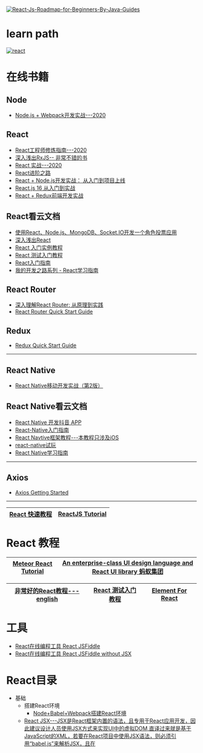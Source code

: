 

<a href="https://ibb.co/BgqkKqV"><img src="https://i.ibb.co/7G2hN2J/React-Js-Roadmap-for-Beginners-By-Java-Guides.png" alt="React-Js-Roadmap-for-Beginners-By-Java-Guides" border="0"></a>

# learn path
<a href="https://ibb.co/jDhSbGH"><img src="https://i.ibb.co/3c1n4Wk/react.png" alt="react" border="0"></a>

# 



# 在线书籍

## Node
* [Node.js + Webpack开发实战---2020](https://weread.qq.com/web/reader/7fd32de0723278b37fd69c3)

## React
* [React工程师修炼指南---2020](https://weread.qq.com/web/reader/f0232240723982d3f02c0fd)
* [深入浅出RxJS-- 非常不错的书](https://weread.qq.com/web/reader/cfd321e05e4002cfd1a1ec2)
* [React 实战---2020](https://weread.qq.com/web/reader/b7e3278071db56f8b7ed9c4)
* [React进阶之路](https://weread.qq.com/web/reader/81b326407198d71881ba331)
* [React + Node.js开发实战： 从入门到项目上线](https://weread.qq.com/web/reader/29b322f07224e31b29b76fc)
* [React.js 16 从入门到实战](https://weread.qq.com/web/reader/96d32e5071c96a2f96d976f)
* [React + Redux前端开发实战](https://weread.qq.com/web/reader/20b328a0718ac6b320b2869)

## React看云文档 
   * [使用React、Node.js、MongoDB、Socket.IO开发一个角色投票应用](https://www.kancloud.cn/kancloud/create-voting-app)
   * [深入浅出React](https://www.kancloud.cn/kancloud/react-in-depth)
   * [React 入门实例教程](https://www.kancloud.cn/kancloud/react)
   * [React 测试入门教程](https://www.kancloud.cn/digest/react-testing-tutorial)
   * [React入门指南](https://www.kancloud.cn/kancloud/react-quickstart)
   * [我的开发之路系列 - React学习指南](https://www.kancloud.cn/xiaoyulive/react)

## React Router
* [深入理解React Router: 从原理到实践](https://weread.qq.com/web/reader/a1b32be0723b0985a1ba93c)
* [React Router Quick Start Guide](https://weread.qq.com/web/reader/9f232ee0722ffcc89f26416)

## Redux
* [Redux Quick Start Guide](https://weread.qq.com/web/reader/e7c320d0722ffad2e7c654c)

---

## React Native
* [React Native移动开发实战（第2版）](https://weread.qq.com/web/reader/32932df071df2dee32933c1)

## React Native看云文档  
   * [React Native 开发抖音 APP](https://www.kancloud.cn/fortheday/react-native-douyin)
   * [React-Native入门指南](https://www.kancloud.cn/kancloud/react-native-lession)
   * [React Navtive框架教程---本教程只涉及iOS](https://www.kancloud.cn/digest/reactvavtive)
   * [react-native试玩](https://www.kancloud.cn/digest/doctorqrn)
   * [React Native学习指南](https://www.kancloud.cn/digest/rnative/121783)

---

## Axios 
* [Axios Getting Started](https://axios-http.com/docs/intro)

---




[React 快速教程](https://www.w3schools.com/react/default.asp)|[ReactJS Tutorial](https://www.javaguides.net/p/reactjs-tutorial.html)|
---|---|



# React 教程

[Meteor React Tutorial](https://react-tutorial.meteor.com/simple-todos/)|[An enterprise-class UI design language and React UI library 蚂蚁集团](https://github.com/ant-design/ant-design)|
---|---|

[非常好的React教程---english](https://pomb.us/build-your-own-react/)|[React 测试入门教程](https://www.kancloud.cn/digest/react-testing-tutorial/217588)|[Element For React](https://github.com/elemefe/element-react)|
---|---|---|


# 工具
* [React在线编程工具 React JSFiddle](http://jsfiddle.net/reactjs/69z2wepo/)
* [React在线编程工具 React JSFiddle without JSX ](http://jsfiddle.net/reactjs/5vjqabv3/)


# React目录

* 基础
  *  搭建React环境
     * [Node+Babel+Webpack搭建React环境](https://weread.qq.com/web/reader/96d32e5071c96a2f96d976fkc9e32940268c9e1074f5bc6) 
  * [React JSX---JSX是React框架内置的语法，且专用于React应用开发，因此建议设计人员使用JSX方式来实现UI中的虚拟DOM,直译过来就是基于JavaScript的XML，若要在React项目中使用JSX语法，则必须引用“babel.js”来解析JSX，且在<script>标签中必须改用“type="text/babel"”属性](https://weread.qq.com/web/reader/96d32e5071c96a2f96d976fkaab325601eaab3238922e53)
  * [React脚手架工具](https://weread.qq.com/web/reader/96d32e5071c96a2f96d976fk45c322601945c48cce2e120)
    * [Create React App ](https://create-react-app.dev/)
    * [CodeSandbox ](https://codesandbox.io/s/)
    * [Rekit ](https://rekit.js.org/)
  * [React组件---尽管React组件与JSX代码实现的功能基本一致，但从设计角度上讲还是推荐使用React组件方式。原因是：将React组件与Props结合使用可以实现更灵活的功能，注意一点，React组件的名称首字母必须是大写的](https://weread.qq.com/web/reader/96d32e5071c96a2f96d976fk8e232ec02198e296a067180)
    * React组件原理---React组件从形式上看很像是JavaScript函数，通过这个函数返回一个需要在页面上展示的React元素，在函数内部定义好页面需要的元素组合，通过return语句返回函数值就可以了
      * React组件实现的方法
        * 方法一：通过JavaScript函数的形式来实现React组件 
        * 方法二：通过ES6 Class（类）的形式来实现React组件
      * [受控组件](https://weread.qq.com/web/reader/96d32e5071c96a2f96d976fk68d3221025468d30a95982e)
      * [非受控组件](https://weread.qq.com/web/reader/96d32e5071c96a2f96d976fk68d3221025468d30a95982e)
      * [React函数组件](https://weread.qq.com/web/reader/96d32e5071c96a2f96d976fk02e32f0021b02e74f10ece8)
      * [React类组件](https://weread.qq.com/web/reader/96d32e5071c96a2f96d976fk33e3289021c33e75ff09694)
      * [React组合组件](https://weread.qq.com/web/reader/96d32e5071c96a2f96d976fk6ea321b021d6ea9ab1ba605)
      * [React组件切分与提取](https://weread.qq.com/web/reader/96d32e5071c96a2f96d976fke3632bd0222e369853df322)
    * [Props---React组件通过Props可以接收任意的输入值，专门用来实现React函数组件接受参数的输入](https://weread.qq.com/web/reader/96d32e5071c96a2f96d976fk341323f021e34173cb3824c)
    * [React State与生命周期](https://weread.qq.com/web/reader/96d32e5071c96a2f96d976fk1c3321802231c383cd30bb3)
      * state---React框架之所以定义这个状态（State）概念，其目的就是仅仅通过更新React组件的状态（State），就可以实现重新渲染用户界面的操作（这样就不需要操作DOM了）。这点也正是React设计理念相较于其他前端框架的先进之处
        * 生命周期可基本分成三个状态
          * Mounting：已开始挂载真实的组件DOM
          * Updating：正在重新渲染组件DOM
          * Unmounting：已卸载真实的组件DOM。 
    * [React事件处理](https://weread.qq.com/web/reader/96d32e5071c96a2f96d976fkd9d320f022ed9d4f495e456)
    * [React Router](https://weread.qq.com/web/reader/96d32e5071c96a2f96d976fkf09320f026af0935e4cd23d)
    * [Redux]()




# React 项目实战

* [【项目实战】使用React、Node.js、MongoDB、Socket.IO开发一个角色投票应用---学习到如何使用Node.js构建一个REST API、使用MongoDB保存和检索数据、使用Socket.IO跟踪在线的访问者，以及使用React + Flux和服务端渲染来构建单页面应用，最后将应用部署到云端](https://www.kancloud.cn/kancloud/create-voting-app/63976)
* [【项目实战】React Native 开发抖音 APP](https://www.kancloud.cn/fortheday/react-native-douyin/1673388)
* [【项目实战】React实战博客系统](https://www.kancloud.cn/ale541/react_/2105655)
* [【项目实战】使用React、Node.js、MongoDB、Socket.IO开发一个角色投票应用](https://www.kancloud.cn/kancloud/create-voting-app/63976)
* [【项目实战】React project 实战系列](https://www.sourcecodeexamples.net/search/label/React-Projects)
* [【项目实战】Free Spring Boot ReactJS Open Source Projects ](https://www.javaguides.net/2020/08/free-spring-boot-reactjs-open-source-projects-github.html)
* [【项目实战】Spring Boot + React JS CRUD Example Tutorial](https://www.javaguides.net/2020/07/spring-boot-react-js-crud-example-tutorial.html)
* [【项目实战】ReactJS + Spring Boot CRUD Full Stack Application](https://www.youtube.com/playlist?list=PLGRDMO4rOGcNLnW1L2vgsExTBg-VPoZHr)
* [【项目实战】React JS + Spring Boot REST API Example Tutorial](https://www.javaguides.net/2020/07/react-js-spring-boot-rest-api-example-tutorial.html)
* [【项目实战】React + Spring Boot + MongoDB CRUD Example](https://www.javaguides.net/2021/08/react-spring-boot-mongodb-crud-example.html)
* [【项目实战】React + Spring Boot + PostgreSQL CRUD Example](https://www.javaguides.net/2021/08/react-spring-boot-postgresql-crud.html)
* [Spring Boot + Angular + MongoDB CRUD Example](https://www.javaguides.net/2021/08/spring-boot-angular-mongodb-crud-example.html)
* [Angular Spring Boot Login and Logout Example](https://www.javaguides.net/2021/08/angular-spring-boot-login-and-logout.html)
* [Spring Boot + Angular + PostgreSQL CRUD Example](https://www.javaguides.net/2021/08/spring-boot-angular-postgresql-crud.html)
* [【项目实战】Spring boot + React JS CRUD Example Tutorial - Spring Boot Backend with MySQL - Part 1](https://www.javaguides.net/2020/07/spring-boot-react-js-crud-example-tutorial-spring-boot-backend-part1.html)
* [【项目实战】Spring boot + React JS CRUD Example Tutorial - React App Frontend - Part 2](https://www.javaguides.net/2020/07/spring-boot-react-js-crud-example-tutorial-react-app-frontend-part2.html)


# 视频
* [Full MERN Website React Nodejs w/ GraphQL Tailwind and Docker From Zero To Deployment +  GIVEAWAY](https://www.youtube.com/watch?v=4ELH8CT4J0A)  
* [react入门加成+实战项目](https://www.bilibili.com/video/BV14y4y1g7M4/?spm_id_from=333.788.recommend_more_video.2)
* [Full MERN Website React Nodejs ](https://www.youtube.com/watch?v=4ELH8CT4J0A)
* [ React Projects - Complete Course](https://www.youtube.com/watch?v=a_7Z7C_JCyo)
* [React 入门实战（干货）](https://blog.csdn.net/qq_27384769/article/details/79439915)
* [前端 框架-react基础到实战-尚硅谷](https://www.bilibili.com/video/av51174155?from=search&seid=3761726523875051382)
* [尚硅谷前端：React框架](https://www.bilibili.com/video/av67465246?from=search&seid=13576425469917806454)
* [尚硅谷前端：React全栈项目谷粒后台](https://www.bilibili.com/video/av67517553?from=search&seid=8498443111459329613 "该项目是基于新版本 React 全家桶的后台管理项目，包括前端PC应用和后端应用,采用模块化、组件化、工程化的模式开发,项目架构 前台: React + Redux + React-Router + Axios + webpack
后台: Node + Express + MongoDB + Mongoose")
* [尚硅谷前端_硅谷直聘](https://www.bilibili.com/video/av49927093?from=search&seid=7125830216553997393 "该项目是基于新版本 React 的全栈项目，此项目为一个前后台分离的招聘的移动端Web SPA, 包括前端应用和后端应用,功能类似于BOSS直聘 前台: React全家桶 + ES6 + webpack 后台: Node + Express + MongoDB + SocketIO, 技术点:React, React-Router-DOM, Redux, antd-mobile, Axios,Postman, webpack ESlint,create-react-app,Babel, MD5, js-cookie, socket-io")
 
 
 
 # 参考
 * [React Native常用IDE推荐与安装配置](https://daimajiaoliu.com/daima/476219b40900404)
 * [2020年值得你去试试的10个React开发工具](https://www.cnblogs.com/powertoolsteam/p/12071440.html)
 * [2021 年 React 开发者使用率最高的 7 款工开发工具](https://news.sangniao.com/p/1443903086)
 * [ReactNative开发工具有这一篇足矣](https://cloud.tencent.com/developer/article/1117710)
